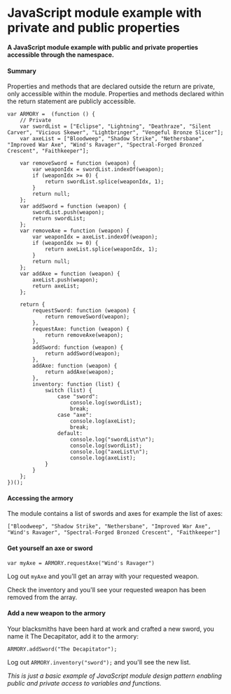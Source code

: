 JavaScript module example with private and public properties
====================================================

**A JavaScript module example with public and private properties accessible through the namespace.**

#### Summary

Properties and methods that are declared outside the return are private, only accessible within the module. Properties and methods declared within the return statement are publicly accessible.

```
var ARMORY =  (function () {
	// Private
	var swordList = ["Eclipse", "Lightning", "Deathraze", "Silent Carver", "Vicious Skewer", "Lightbringer", "Vengeful Bronze Slicer"];
	var axeList = ["Bloodweep", "Shadow Strike", "Nethersbane", "Improved War Axe", "Wind's Ravager", "Spectral-Forged Bronzed Crescent", "Faithkeeper"];

	var removeSword = function (weapon) {
		var weaponIdx = swordList.indexOf(weapon);
		if (weaponIdx >= 0) {
			return swordList.splice(weaponIdx, 1);
		}
		return null;
	};
	var addSword = function (weapon) {
		swordList.push(weapon);
		return swordList;
	};
	var removeAxe = function (weapon) {
		var weaponIdx = axeList.indexOf(weapon);
		if (weaponIdx >= 0) {
			return axeList.splice(weaponIdx, 1);
		}
		return null;
	};
	var addAxe = function (weapon) {
		axeList.push(weapon);
		return axeList;
	};

	return {
		requestSword: function (weapon) {
			return removeSword(weapon);
		},
		requestAxe: function (weapon) {
			return removeAxe(weapon);
		},
		addSword: function (weapon) {
			return addSword(weapon);
		},
		addAxe: function (weapon) {
			return addAxe(weapon);
		},
		inventory: function (list) {
			switch (list) {
				case "sword":
					console.log(swordList);
					break;
				case "axe":
					console.log(axeList);
					break;
				default: 
					console.log("swordList\n");
					console.log(swordList);
					console.log("axeList\n");
					console.log(axeList);
			}
		}
	};
})();
```
#### Accessing the armory

The module contains a list of swords and axes for example the list of axes:

`["Bloodweep", "Shadow Strike", "Nethersbane", "Improved War Axe", "Wind's Ravager", "Spectral-Forged Bronzed Crescent", "Faithkeeper"]`

#### Get yourself an axe or sword 

`var myAxe = ARMORY.requestAxe("Wind's Ravager")`

Log out `myAxe` and you'll get an array with your requested weapon.

Check the inventory and you'll see your requested weapon has been removed from the array.

#### Add a new weapon to the armory

Your blacksmiths have been hard at work and crafted a new sword, you name it The Decapitator, add it to the armory:

`ARMORY.addSword("The Decapitator");`

Log out `ARMORY.inventory("sword");` and you'll see the new list.

*This is just a basic example of JavaScript module design pattern enabling public and private access to variables and functions.*

